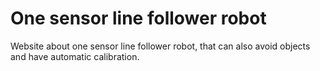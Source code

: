 # One sensor line follower robot

Website about one sensor line follower robot, that can also avoid objects and have automatic calibration.
